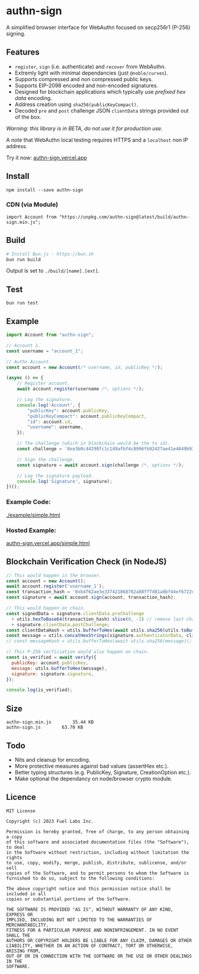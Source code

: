 # authn-sign
A simplified browser interface for WebAuthn focused on secp256r1 (P-256) signing.

## Features
- `register`, `sign` (i.e. authenticate) and `recover` from WebAuthn.
- Extremly light with minimal dependancies (just `@noble/curves`).
- Supports compressed and non compressed public keys.
- Supports EIP-2098 encoded and non-encoded signatures.
- Designed for blockchain applications which typically use *prefixed hex data* encoding.
- Address creation using `sha256(publicKeyCompact)`.
- Decoded `pre` and `post` challenge JSON `clientData` strings provided out of the box.

*Warning: this library is in BETA, do not use it for production use.*

A note that WebAuthn local testing requires HTTPS and a `localhost` non IP address.

Try it now: [authn-sign.vercel.app](https://authn-sign.vercel.app)

## Install
```
npm install --save authn-sign
```

### CDN (via Module)
```
import Account from "https://unpkg.com/authn-sign@latest/build/authn-sign.min.js";
```

## Build
```sh
# Install Bun.js - https://bun.sh
bun run build
```
Output is set to `./build/[name].[ext]`.

## Test
```
bun run test
```

## Example
```js
import Account from "authn-sign";

// Account 1.
const username = "account_1";

// Authn Account.
const account = new Account(/* username, id, publicKey */);

(async () => {
    // Register account.
    await account.register(username /*, options */);

    // Log the signature.
    console.log('Account', {
        "publicKey": account.publicKey,
        "publicKeyCompact": account.publicKeyCompact,
        "id": account.id,
        "username": username,
    });

    // The challenge (which in blockchain would be the tx id).
    const challenge = '0xe3b0c44298fc1c149afbf4c8996fb92427ae41e4649b934ca495991b7852b855';

    // Sign the challenge.
    const signature = await account.sign(challenge /*, options */);

    // Log the signature payload.
    console.log('Signature', signature);
})();
```

### Example Code:
[./example/simple.html](./example/simple.html)

### Hosted Example:
[authn-sign.vercel.app/simple.html](https://authn-sign.vercel.app/simple.html)

## Blockchain Verification Check (in NodeJS)
```js
// This would happen in the browser.
const account = new Account();
await account.register('username_1');
const transaction_hash = '0xb4f62ae3e337421868782a88ff7d81a8bf44ef6722dfcd0c70d08a0adc25663d';
const signature = await account.sign(account, transaction_hash);

// This would happen on chain.
const signedData = signature.clientData.preChallenge 
  + utils.hexToBase64(transaction_hash).slice(0, -1) // remove last character
  + signature.clientData.postChallenge;
const clientDataHash = utils.bufferToHex(await utils.sha256(utils.toBuffer(signedData)));
const message = utils.concatHexStrings(signature.authenticatorData, clientDataHash);
// const messageHash = utils.bufferToHex(await utils.sha256(message));

// This P-256 verficiation would also happen on chain.
const is_verified = await verify({
  publicKey: account.publicKey,
  message: utils.bufferToHex(message),
  signature: signature.signature,
});

console.log(is_verified);
```

## Size
```
authn-sign.min.js        35.44 KB
authn-sign.js        63.70 KB
```

## Todo
- Nits and cleanup for encoding.
- More protective measures against bad values (assertHex etc.).
- Better typing structures (e.g. PublicKey, Signature, CreationOption etc.).
- Make optional the dependancy on node/browser crypto module.

## Licence
```
MIT License

Copyright (c) 2023 Fuel Labs Inc.

Permission is hereby granted, free of charge, to any person obtaining a copy
of this software and associated documentation files (the "Software"), to deal
in the Software without restriction, including without limitation the rights
to use, copy, modify, merge, publish, distribute, sublicense, and/or sell
copies of the Software, and to permit persons to whom the Software is
furnished to do so, subject to the following conditions:

The above copyright notice and this permission notice shall be included in all
copies or substantial portions of the Software.

THE SOFTWARE IS PROVIDED "AS IS", WITHOUT WARRANTY OF ANY KIND, EXPRESS OR
IMPLIED, INCLUDING BUT NOT LIMITED TO THE WARRANTIES OF MERCHANTABILITY,
FITNESS FOR A PARTICULAR PURPOSE AND NONINFRINGEMENT. IN NO EVENT SHALL THE
AUTHORS OR COPYRIGHT HOLDERS BE LIABLE FOR ANY CLAIM, DAMAGES OR OTHER
LIABILITY, WHETHER IN AN ACTION OF CONTRACT, TORT OR OTHERWISE, ARISING FROM,
OUT OF OR IN CONNECTION WITH THE SOFTWARE OR THE USE OR OTHER DEALINGS IN THE
SOFTWARE.
```
